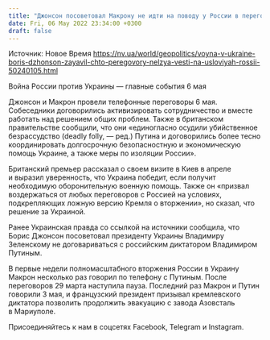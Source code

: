 ```yaml
---
title: "Джонсон посоветовал Макрону не идти на поводу у России в переговорах"
date: Fri, 06 May 2022 23:34:00 +0300
draft: false
---
```

Источник: Новое Время https://nv.ua/world/geopolitics/voyna-v-ukraine-boris-dzhonson-zayavil-chto-peregovory-nelzya-vesti-na-usloviyah-rossii-50240105.html


Война России против Украины — главные события 6 мая

 Джонсон и Макрон провели телефонные переговоры 6 мая. Собеседники договорились активизировать сотрудничество и вместе работать над решением общих проблем. Также в британском правительстве сообщили, что они «единогласно осудили убийственное безрассудство (deadly folly, — ред.) Путина и договорились более тесно координировать долгосрочную безопасностную и экономическую помощь Украине, а также меры по изоляции России».

Британский премьер рассказал о своем визите в Киев в апреле и выразил уверенность, что Украина победит, если получит необходимую оборонительную военную помощь. Также он «призвал воздержаться от любых переговоров с Россией на условиях, подкрепляющих ложную версию Кремля о вторжении», но сказал, что решение за Украиной.

Ранее Украинская правда со ссылкой на источники сообщила, что Борис Джонсон посоветовал президенту Украины Владимиру Зеленскому не договариваться с российским диктатором Владимиром Путиным.

В первые недели полномасштабного вторжения России в Украину Макрон несколько раз говорил по телефону с Путиным. После переговоров 29 марта наступила пауза. Последний раз Макрон и Путин говорили 3 мая, и французский президент призывал кремлевского диктатора позволить продолжить эвакуацию с завода Азовсталь в Мариуполе.

Присоединяйтесь к нам в соцсетях Facebook, Telegram и Instagram.
